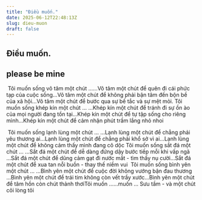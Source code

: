 ```yaml
---
title: "Điều muốn."
date: 2025-06-12T22:48:13Z
slug: dieu-muon
draft: false
---
```


## Điều muốn.

## please be mine

​ ​Tôi muốn sống vô tâm một chút ...​...Vô tâm một chút để quên đi cái phức tạp của cuộc sống​...Vô tâm một chút để không phải bận tâm đến bộn bề của xã hội​...Vô tâm một chút để bước qua sự bế tắc và sự mệt mỏi. ​ ​Tôi muốn sống khép kín một chút ...​ ​...Khép kín một chút để tránh đi sự ồn ào của mọi người đang tồn tại​...Khép kín một chút để tự tập sống cho riêng mình​...Khép kín một chút để cảm nhận phút trầm lắng nhỏ nhoi​ ​

	
	
​ ​Tôi muốn sống lạnh lùng một chút ...​ ​...Lạnh lùng một chút để chẳng phải yêu thương ai​...Lạnh lùng một chút để chẳng phải khổ sở vì ai​...Lạnh lùng một chút để không cảm thấy mình đang cô dộc​ ​Tôi muốn sống sắt đá một chút ...​ ​...Sắt đá một chút để dễ dàng đứng dậy bước tiếp mỗi khi vấp ngã​...Sắt đá một chút để dũng cảm gạt đi nước mắt - tìm thấy nụ cười​...Sắt đá một chút để xua tan nỗi buồn - thay thế niềm vui​ ​​ ​Tôi muốn sống bình yên một chút ...​ ​...Bình yên một chút để cuộc đời không vướng bận đau thương​...Bình yên một chút để trái tim không còn vết trầy xước​...Bình yên một chút để tâm hồn còn chút thảnh thơi​Tôi muốn ...​...muốn ...​ ​Sưu tầm - và một chút cõi lòng tôi